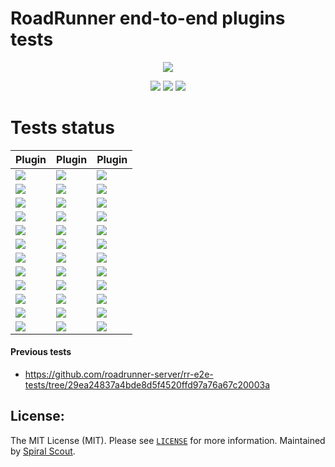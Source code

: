 # RoadRunner end-to-end plugins tests
<p align="center">
 <a href="https://roadrunner.dev" target="_blank">
  <picture>
    <source media="(prefers-color-scheme: dark)" srcset="https://user-images.githubusercontent.com/7326800/205905278-3899e2c8-5c15-4347-820b-a8ea4c5ba2d7.png">
    <img align="center" src="https://user-images.githubusercontent.com/796136/50286124-6f7f3780-046f-11e9-9f45-e8fedd4f786d.png">
  </picture>
</a>
</p>
<p align="center">
 <a href="https://packagist.org/packages/spiral/roadrunner"><img src="https://poser.pugx.org/spiral/roadrunner/version"></a>
	<a href="https://discord.gg/TFeEmCs"><img src="https://img.shields.io/badge/discord-chat-magenta.svg"></a>
	<a href="https://packagist.org/packages/spiral/roadrunner"><img src="https://img.shields.io/packagist/dd/spiral/roadrunner?style=flat-square"></a>
</p>

# Tests status
    

| Plugin                                                                                      | Plugin                                                                                               | Plugin                                                                                          |
|---------------------------------------------------------------------------------------------|------------------------------------------------------------------------------------------------------|-------------------------------------------------------------------------------------------------|
| ![](https://github.com/roadrunner-server/amqp/actions/workflows/linux.yml/badge.svg)        | ![](https://github.com/roadrunner-server/amqp/actions/workflows/linux_durability.yml/badge.svg)      | ![](https://github.com/roadrunner-server/status/actions/workflows/linux.yml/badge.svg)          |
| ![](https://github.com/roadrunner-server/beanstalk/actions/workflows/linux.yml/badge.svg)   | ![](https://github.com/roadrunner-server/beanstalk/actions/workflows/linux_durability.yml/badge.svg) | ![](https://github.com/temporalio/roadrunner-temporal/actions/workflows/linux.yml/badge.svg)    |
| ![](https://github.com/roadrunner-server/kafka/actions/workflows/linux.yml/badge.svg)       | ![](https://github.com/roadrunner-server/kafka/actions/workflows/linux_durability.yml/badge.svg)     | ![](https://github.com/roadrunner-server/server/actions/workflows/linux.yml/badge.svg)          |
| ![](https://github.com/roadrunner-server/sqs/actions/workflows/linux.yml/badge.svg)         | ![](https://github.com/roadrunner-server/sqs/actions/workflows/linux_durability.yml/badge.svg)       | ![](https://github.com/roadrunner-server/metrics/actions/workflows/linux.yml/badge.svg)         |
| ![](https://github.com/roadrunner-server/boltdb/actions/workflows/linux.yml/badge.svg)      | ![](https://github.com/roadrunner-server/http/actions/workflows/linux.yml/badge.svg)                 | ![](https://github.com/roadrunner-server/rpc/actions/workflows/linux.yml/badge.svg)             |
| ![](https://github.com/roadrunner-server/memory/actions/workflows/linux_jobs.yml/badge.svg) | ![](https://github.com/roadrunner-server/memory/actions/workflows/linux_inmemory.yml/badge.svg)      | ![](https://github.com/roadrunner-server/proxy_ip_parser/actions/workflows/linux.yml/badge.svg) |
| ![](https://github.com/roadrunner-server/nats/actions/workflows/linux.yml/badge.svg)        | ![](https://github.com/roadrunner-server/nats/actions/workflows/linux_durability.yml/badge.svg)      | ![](https://github.com/roadrunner-server/redis/actions/workflows/linux.yml/badge.svg)           |
| ![](https://github.com/roadrunner-server/app-logger/actions/workflows/linux.yml/badge.svg)  | ![](https://github.com/roadrunner-server/centrifuge/actions/workflows/linux.yml/badge.svg)           | ![](https://github.com/roadrunner-server/resetter/actions/workflows/linux.yml/badge.svg)        |
| ![](https://github.com/roadrunner-server/config/actions/workflows/linux.yml/badge.svg)      | ![](https://github.com/roadrunner-server/kv/actions/workflows/linux.yml/badge.svg)                   | ![](https://github.com/roadrunner-server/service/actions/workflows/linux.yml/badge.svg)         |
| ![](https://github.com/roadrunner-server/gzip/actions/workflows/linux.yml/badge.svg)        | ![](https://github.com/roadrunner-server/logger/actions/workflows/linux.yml/badge.svg)               | ![](https://github.com/roadrunner-server/tcp/actions/workflows/linux.yml/badge.svg)             |
| ![](https://github.com/roadrunner-server/headers/actions/workflows/linux.yml/badge.svg)     | ![](https://github.com/roadrunner-server/lock/actions/workflows/linux.yml/badge.svg)                 | ![](https://github.com/roadrunner-server/otel/actions/workflows/linux.yml/badge.svg)            |
| ![](https://github.com/roadrunner-server/informer/actions/workflows/linux.yml/badge.svg)    | ![](https://github.com/roadrunner-server/memcached/actions/workflows/linux.yml/badge.svg)            | ![](https://github.com/roadrunner-server/jobs/actions/workflows/linux.yml/badge.svg)            |


#### Previous tests
- https://github.com/roadrunner-server/rr-e2e-tests/tree/29ea24837a4bde8d5f4520ffd97a76a67c20003a

## License:

The MIT License (MIT). Please see [`LICENSE`](./LICENSE) for more information. Maintained
by [Spiral Scout](https://spiralscout.com).
